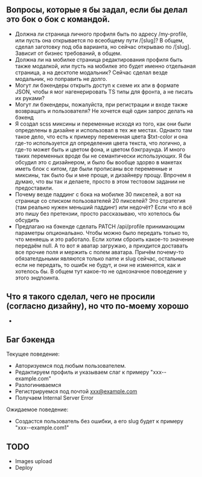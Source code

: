## Вопросы, которые я бы задал, если бы делал это бок о бок с командой.

- Должна ли страница личного профиля быть по адресу /my-profile, или пусть она открывается по всеобщему пути /[slug]? В общем, сделал заготовку под оба варианта, но сейчас открываю по /[slug]. Зависит от бизнес требований, в общем.
- Должна ли на мобилке страница редактирования профиля быть также модалкой, или пусть на мобилке это будет именно отдельаная страница, а на десктопе модальник? Сейчас сделал везде модальник, но поправить не долго.
- Могут ли бэкендеры открыть доступ к схеме их апи в формате JSON, чтобы я мог нагенерировать TS типы для фронта, а не писать их руками?
- Могут ли бэкендеры, пожалуйста, при регистрации и входе также возвращать и пользователя? Не хочется ещё один запрос делать на бэкенд
- Я создал scss миксины и переменные исходя из того, как они были определены в дизайне и использовал в тех же местах. Однакто там такое дело, что есть к примеру переменная цвета $txt-color и она где-то используется дл определения цвета текста, что логично, а где-то может быть и цветом фона, и цветом бэкграунда. И много таких переменных вроде бы не семантически использующих. Я бы обсудил это с дизайнером, и было бы вообще здорво в макетах иметь блок с китом, где были прописаны все переменные и миксины, так было бы и мне проще, и дизайнеру прощу. Впрочем я думаю, что вы так и делаете, просто в этом тестовом задании не предоставили.
- Почему везде паддинг с бока на мобилке 30 пикселей, а вот на странице со списком пользователей 20 пикселей? Это стратегия (там реально нужен меньший паддинг) или недочёт? Если что я всё это пишу без претензии, просто рассказываю, что хотелось бы обсудить
- Предлагаю на бэкенде сделать PATCH /api/profile принимающим параметры опциональано. Чтобы можно было передать только то, что меняешь и это работало. Если хотим сброить какое-то значение передаём null. А то вот я аватар загружаю, а прихдится доставать все прочие поля и мержить с полем аватара. Причём почему-то обязателдьными являются только name и slug сейчас, остальные если не передать, то ошибк не будут, и они не изменятся, как и хотелось бы. В общем тут какое-то не однозначное повоедение у этого эндпоинта.

## Что я такого сделал, чего не просили (согласно дизайну), но что по-моему хорошо

-

## Баг бэкенда

Текущее поведение:

- Авторизуемся под любым пользователем.
- Редактируем профиль и указываем слаг к примеру "xxx--example.com"
- Разлогиниваемся
- Регистрируемся под почтой xxx@example.com
- Получаем Internal Server Error

Ожидаемое поведение:

- Создастся пользователь без ошибки, а его slug будет к примеру "xxx--example.com1"

## TODO

- Images upload
- Deploy
